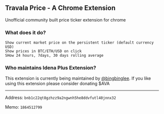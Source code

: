 ## Travala Price - A Chrome Extension
Unofficial community built price ticker extension for chrome

### What does it do?
```
Show current market price on the persistent ticker (default currency USD)
Show prices in BTC/ETH/USD on click
SHow 24 hours, 7days, 30 days rolling average
```

### Who maintains Idena Plus Extension? 
This extension is currently being maintained by [@bingbinglee](https://github.com/bingbinglee/). If you like using this extension please consider donating $AVA

----

Address:
```bnb1c22qt8gzhzz9a2ngwnh5he8ddvfutl40jnnx32```

Memo:
```1864512799```

